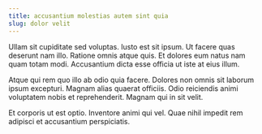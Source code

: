 ```yaml
---
title: accusantium molestias autem sint quia
slug: dolor velit
---
```


Ullam sit cupiditate sed voluptas. Iusto est sit ipsum. Ut facere quas deserunt nam illo. Ratione omnis atque quis. Et dolores eum natus nam quam totam modi. Accusantium dicta esse officia ut iste at eius illum.

Atque qui rem quo illo ab odio quia facere. Dolores non omnis sit laborum ipsum excepturi. Magnam alias quaerat officiis. Odio reiciendis animi voluptatem nobis et reprehenderit. Magnam qui in sit velit.

Et corporis ut est optio. Inventore animi qui vel. Quae nihil impedit rem adipisci et accusantium perspiciatis.
